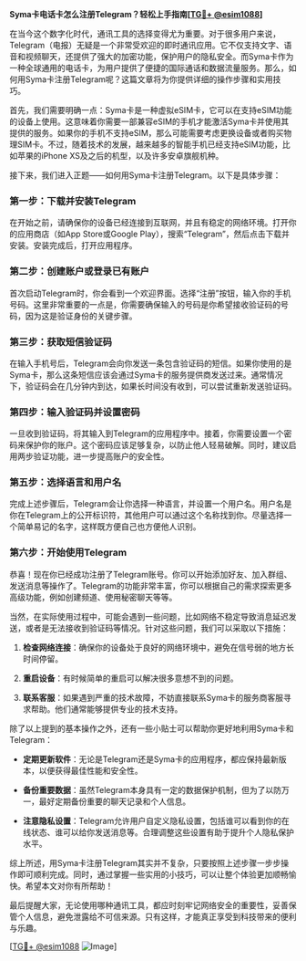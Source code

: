 **Syma卡电话卡怎么注册Telegram？轻松上手指南[[TG💪+ @esim1088](https://t.me/s/esim1088)]**

在当今这个数字化时代，通讯工具的选择变得尤为重要。对于很多用户来说，Telegram（电报）无疑是一个非常受欢迎的即时通讯应用。它不仅支持文字、语音和视频聊天，还提供了强大的加密功能，保护用户的隐私安全。而Syma卡作为一种全球通用的电话卡，为用户提供了便捷的国际通话和数据流量服务。那么，如何用Syma卡注册Telegram呢？这篇文章将为你提供详细的操作步骤和实用技巧。

首先，我们需要明确一点：Syma卡是一种虚拟eSIM卡，它可以在支持eSIM功能的设备上使用。这意味着你需要一部兼容eSIM的手机才能激活Syma卡并使用其提供的服务。如果你的手机不支持eSIM，那么可能需要考虑更换设备或者购买物理SIM卡。不过，随着技术的发展，越来越多的智能手机已经支持eSIM功能，比如苹果的iPhone XS及之后的机型，以及许多安卓旗舰机种。

接下来，我们进入正题——如何用Syma卡注册Telegram。以下是具体步骤：

### 第一步：下载并安装Telegram

在开始之前，请确保你的设备已经连接到互联网，并且有稳定的网络环境。打开你的应用商店（如App Store或Google Play），搜索“Telegram”，然后点击下载并安装。安装完成后，打开应用程序。

### 第二步：创建账户或登录已有账户

首次启动Telegram时，你会看到一个欢迎界面。选择“注册”按钮，输入你的手机号码。这里非常重要的一点是，你需要确保输入的号码是你希望接收验证码的号码，因为这是验证身份的关键步骤。

### 第三步：获取短信验证码

在输入手机号后，Telegram会向你发送一条包含验证码的短信。如果你使用的是Syma卡，那么这条短信应该会通过Syma卡的服务提供商发送过来。通常情况下，验证码会在几分钟内到达，如果长时间没有收到，可以尝试重新发送验证码。

### 第四步：输入验证码并设置密码

一旦收到验证码，将其输入到Telegram的应用程序中。接着，你需要设置一个密码来保护你的账户。这个密码应该足够复杂，以防止他人轻易破解。同时，建议启用两步验证功能，进一步提高账户的安全性。

### 第五步：选择语言和用户名

完成上述步骤后，Telegram会让你选择一种语言，并设置一个用户名。用户名是你在Telegram上的公开标识符，其他用户可以通过这个名称找到你。尽量选择一个简单易记的名字，这样既方便自己也方便他人识别。

### 第六步：开始使用Telegram

恭喜！现在你已经成功注册了Telegram账号。你可以开始添加好友、加入群组、发送消息等操作了。Telegram的功能非常丰富，你可以根据自己的需求探索更多高级功能，例如创建频道、使用秘密聊天等等。

当然，在实际使用过程中，可能会遇到一些问题，比如网络不稳定导致消息延迟发送，或者是无法接收到验证码等情况。针对这些问题，我们可以采取以下措施：

1. **检查网络连接**：确保你的设备处于良好的网络环境中，避免在信号弱的地方长时间停留。
   
2. **重启设备**：有时候简单的重启可以解决很多意想不到的问题。
   
3. **联系客服**：如果遇到严重的技术故障，不妨直接联系Syma卡的服务商客服寻求帮助。他们通常能够提供专业的技术支持。

除了以上提到的基本操作之外，还有一些小贴士可以帮助你更好地利用Syma卡和Telegram：

- **定期更新软件**：无论是Telegram还是Syma卡的应用程序，都应保持最新版本，以便获得最佳性能和安全性。
  
- **备份重要数据**：虽然Telegram本身具有一定的数据保护机制，但为了以防万一，最好定期备份重要的聊天记录和个人信息。
  
- **注意隐私设置**：Telegram允许用户自定义隐私设置，包括谁可以看到你的在线状态、谁可以给你发送消息等。合理调整这些设置有助于提升个人隐私保护水平。

综上所述，用Syma卡注册Telegram其实并不复杂，只要按照上述步骤一步步操作即可顺利完成。同时，通过掌握一些实用的小技巧，可以让整个体验更加顺畅愉快。希望本文对你有所帮助！

最后提醒大家，无论使用哪种通讯工具，都应时刻牢记网络安全的重要性，妥善保管个人信息，避免泄露给不可信来源。只有这样，才能真正享受到科技带来的便利与乐趣。

[[TG💪+ @esim1088](https://t.me/s/esim1088) ![Image](https://i.postimg.cc/4NQfJmqS/Snipaste-2025-05-13-00-14-12.png)]